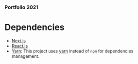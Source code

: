 ### Portfolio 2021

# Dependencies

-   [Next.js](https://github.com/zeit/next.js/)
-   [React.js](https://reactjs.org/)
-   [Yarn](https://yarnpkg.com/en/): This project uses [yarn](https://yarnpkg.com/en/) instead of `npm` for dependencies management.
